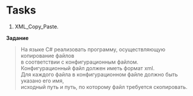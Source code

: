 # Tasks
1. XML_Copy_Paste.  

**Задание** 
> На языке C# реализовать программу, осуществляющую копирование файлов  
в соответствии с конфигурационным файлом.  
Конфигурационный файл должен иметь формат xml.  
Для каждого файла в конфигурационном файле должно быть указано его имя,  
исходный путь и путь, по которому файл требуется скопировать. 
